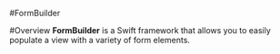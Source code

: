 #FormBuilder

#Overview
**FormBuilder** is a Swift framework that allows you to easily populate a view with a variety of form elements.

